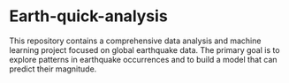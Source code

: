 # Earth-quick-analysis
 This repository contains a comprehensive data analysis    and machine learning project focused on global   earthquake data. The primary goal is to explore   patterns in earthquake occurrences and to build a   model that can predict their magnitude.
